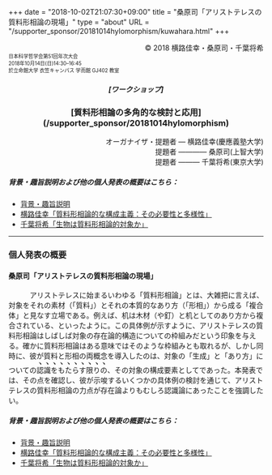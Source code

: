 +++
date = "2018-10-02T21:07:30+09:00"
title = "桑原司「アリストテレスの質料形相論の現場」"
type = "about"
URL = "/supporter_sponsor/20181014hylomorphism/kuwahara.html"
+++

<div style="text-align: right;">
&copy; 2018 横路佳幸・桑原司・千葉将希
</div>
<div style="font-size: 70%;">
日本科学哲学会第51回年次大会<br>
2018年10月14日(日)14:30–16:45<br>
於立命館大学 衣笠キャンパス 学而館 GJ402 教室
</div>

<H5 style="text-align: center;">
[ワークショップ]
</H5>
<H3 style="text-align: center;">
[質料形相論の多角的な検討と応用](/supporter_sponsor/20181014hylomorphism)
</H3>
<div style="text-align: right;">
オーガナイザ・提題者 — 横路佳幸(慶應義塾大学)<br>
提題者 ———— 桑原司(上智大学)<br>
提題者 ——— 千葉将希(東京大学)<br>
</div>

##### 背景・趣旨説明および他の個人発表の概要はこちら：
* [背景・趣旨説明](/supporter_sponsor/20181014hylomorphism/background.html)
* [横路佳幸「質料形相論的な構成主義：その必要性と多様性」](/supporter_sponsor/20181014hylomorphism/yokoro.html)
* [千葉将希「生物は質料形相論的対象か」](/supporter_sponsor/20181014hylomorphism/chiba.html)

----
### 個人発表の概要
#### 桑原司「アリストテレスの質料形相論の現場」

<style type="text/css">
<!--
span.kenten {
    padding: 0.3em 0;
    background-repeat: repeat-x;
    background-size: 1em 0.2em;
    background-position: top left;
    background-image: -webkit-gradient(radial,center center,0,center center,1.5,from(#000000),color-stop(0.5,#000000),color-stop(0.9,transparent),to(transparent));
    background-image: -webkit-radial-gradient(center center, 0.1em 0.1em, #000000, #000000 95%, transparent 95%, transparent);
    background-image: radial-gradient(0.1em 0.1em at center center, #000000, #000000 95%, transparent);
}

@supports ( text-emphasis: dot ) or ( -webkit-text-emphasis: dot ) {
  span.kenten {
    background-image: none;
    -webkit-text-emphasis: sesame;
    text-emphasis: sesame;
  }
}
-->
</style>

&emsp;&emsp;&emsp;アリストテレスに始まるいわゆる「質料形相論」とは、大雑把に言えば、対象をそれの素材（「質料」）とそれの本質的なあり方（「形相」）から成る「複合体」と見なす立場である。例えば、机は木材（や釘）と机としてのあり方から複合されている、といったように。この具体例が示すように、アリストテレスの質料形相論はしばしば対象の存在論的構造についての枠組みだという印象を与える。確かに質料形相論はある意味ではそのような枠組みとも取れるが、しかし同時に、彼が質料と形相の両概念を導入したのは、対象の「生成」と「あり方」についての<span class="kenten">認識をもたらす限りの</span>、その対象の構成要素としてであった。本発表では、その点を確認し、彼が示唆するいくつかの具体例の検討を通じて、アリストテレスの質料形相論の力点が存在論よりもむしろ認識論にあったことを強調したい。


##### 背景・趣旨説明および他の個人発表の概要はこちら：
* [背景・趣旨説明](/supporter_sponsor/20181014hylomorphism/background.html)
* [横路佳幸「質料形相論的な構成主義：その必要性と多様性」](/supporter_sponsor/20181014hylomorphism/yokoro.html)
* [千葉将希「生物は質料形相論的対象か」](/supporter_sponsor/20181014hylomorphism/chiba.html)

<script type="application/ld+json">
{
	"@context": "http://schema.org",
	"@type": "Event",
	"name" : "ワークショップ「質料形相論の多角的な検討と応用」",
	"description": "やまなみ書房はワークショップ「質料形相論の多角的な検討と応用」（日本科学哲学会第51回大会）を協力・後援しています。",
	"location": {
		"@type": "Place",
		"address": {
			"@type": "PostalAddress",
			"addressLocality": "Kyoto, Japan",
			"postalCode": "603-8577",
			"streetAddress": "Ritsumeikan University Gakujikan-hall Room GJ402, 56-1 Toji-in Kitamachi, Kita-ku, Kyoto",
			"addressCountry" : "JP"
		},
		"name": "立命館大学 衣笠キャンパス 学而館 4階 GJ402教室"
	},
	"organizer": {
		"@type": "Person",
		"name": "横路佳幸",
		"affiliation": {
			"@type" : "Organization",
			"name" : "慶應義塾大学"
		}
	},
	"performer": [
		{
			"@type": "Person",
			"name": "横路佳幸",
			"affiliation": {
				"@type" : "Organization",
				"name" : "慶應義塾大学"
			}
		},
		{
			"@type": "Person",
			"name": "桑原司",
			"affiliation": {
				"@type" : "Organization",
				"name" : "上智大学"
			}
		},
		{
			"@type": "Person",
			"name": "千葉将希",
			"affiliation": {
				"@type" : "Organization",
				"name" : "東京大学"
			}
		}
	],
	"startDate": "2018-10-14T14:30:00+09:00",
	"endDate": "2018-10-14T16:45:00+09:00",
	"sponsor" : {
		"@type" : "Organization",
		"name" : ["やまなみ書房", "Yamanami Books"]
	},
	"offers": {
		"@type": "Offer",
		"price": "1000",
		"priceCurrency": "JPY",
		"availability": "http://schema.org/InStock",
		"url": "http://pssj.info/program/program.html",
		"validFrom": "2018-10-12T18:30:00+09:00"
	},
	"image": "https://www.yamanami.tokyo/images/misc/20181014hylomorphism_ol.png",
	"url": "https://www.yamanami.tokyo/supporter_sponsor/20181014hylomorphism/"
}
</script>
